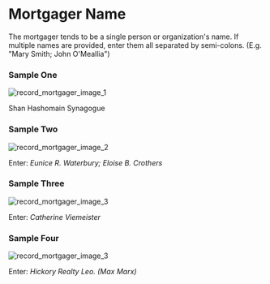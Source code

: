 # Mortgager Name

<p>The mortgager tends to be a single person or organization's name. If multiple names are provided, enter them all separated by semi-colons. (E.g. "Mary Smith; John O'Meallia")</p>
<div id="accordion-help-modal">
  <h3>Sample One</h3>
  <div class="modal-field-guide" >
    <img src="/images/t_mortgager_1.png" alt="record_mortgager_image_1">
  <p>Shan Hashomain Synagogue</p>
  </div>
  <h3>Sample Two</h3>
  <div class="modal-field-guide" >
    <img src="/images/t_mortgager_2.png" alt="record_mortgager_image_2">
  <p>Enter: <em>Eunice R. Waterbury; Eloise B. Crothers</em></p>
  </div>
  <h3>Sample Three</h3>
  <div class="modal-field-guide" >
    <img src="/images/t_mortgager_3.png" alt="record_mortgager_image_3">
  <p>Enter: <em>Catherine Viemeister</em></p>
  </div>
  <h3>Sample Four</h3>
  <div class="modal-field-guide" >
    <img src="/images/t_mortgager_4.png" alt="record_mortgager_image_3">
  <p>Enter: <em>Hickory Realty Leo. (Max Marx)</em></p>
  </div>
</div>
